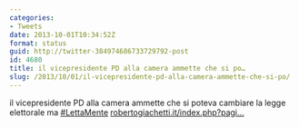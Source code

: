 ```yaml
---
categories:
- Tweets
date: 2013-10-01T10:34:52Z
format: status
guid: http://twitter-384974686733729792-post
id: 4680
title: il vicepresidente PD alla camera ammette che si po…
slug: /2013/10/01/il-vicepresidente-pd-alla-camera-ammette-che-si-po/
---
```


il vicepresidente PD alla camera ammette che si poteva cambiare la legge elettorale ma [#LettaMente](http://twitter.com/search?q=%23LettaMente) [robertogiachetti.it/index.php?pagi…](http://www.robertogiachetti.it/index.php?pagina=articolo&idarticolo=258)